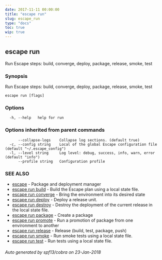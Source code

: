 ```yaml
---
date: 2017-11-11 00:00:00
title: "escape run"
slug: escape_run
type: "docs"
toc: true
wip: true
---
```

## escape run

Run Escape steps: build, converge, deploy, package, release, smoke, test

### Synopsis


Run Escape steps: build, converge, deploy, package, release, smoke, test

```
escape run [flags]
```

### Options

```
  -h, --help   help for run
```

### Options inherited from parent commands

```
      --collapse-logs    Collapse log sections. (default true)
  -c, --config string    Local of the global Escape configuration file (default "~/.escape_config")
  -l, --level string     Log level: debug, success, info, warn, error (default "info")
      --profile string   Configuration profile
```

### SEE ALSO
* [escape](../escape/)	 - Package and deployment manager
* [escape run build](../escape_run_build/)	 - Build the Escape plan using a local state file.
* [escape run converge](../escape_run_converge/)	 - Bring the environment into its desired state
* [escape run deploy](../escape_run_deploy/)	 - Deploy a release unit.
* [escape run destroy](../escape_run_destroy/)	 - Destroy the deployment of the current release in the local state file.
* [escape run package](../escape_run_package/)	 - Create a package
* [escape run promote](../escape_run_promote/)	 - Run a promotion of package from one environment to another
* [escape run release](../escape_run_release/)	 - Release (build, test, package, push)
* [escape run smoke](../escape_run_smoke/)	 - Run smoke tests using a local state file.
* [escape run test](../escape_run_test/)	 - Run tests using a local state file.

###### Auto generated by spf13/cobra on 23-Jan-2018
